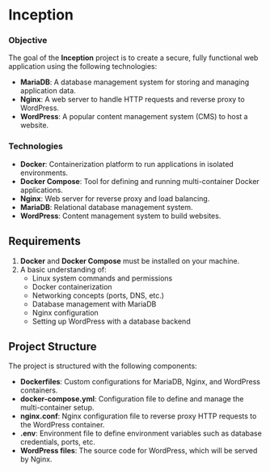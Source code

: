 # Inception

### Objective
The goal of the **Inception** project is to create a secure, fully functional web application using the following technologies:
- **MariaDB**: A database management system for storing and managing application data.
- **Nginx**: A web server to handle HTTP requests and reverse proxy to WordPress.
- **WordPress**: A popular content management system (CMS) to host a website.

### Technologies
- **Docker**: Containerization platform to run applications in isolated environments.
- **Docker Compose**: Tool for defining and running multi-container Docker applications.
- **Nginx**: Web server for reverse proxy and load balancing.
- **MariaDB**: Relational database management system.
- **WordPress**: Content management system to build websites.

## Requirements
1. **Docker** and **Docker Compose** must be installed on your machine.
2. A basic understanding of:
   - Linux system commands and permissions
   - Docker containerization
   - Networking concepts (ports, DNS, etc.)
   - Database management with MariaDB
   - Nginx configuration
   - Setting up WordPress with a database backend

## Project Structure
The project is structured with the following components:
- **Dockerfiles**: Custom configurations for MariaDB, Nginx, and WordPress containers.
- **docker-compose.yml**: Configuration file to define and manage the multi-container setup.
- **nginx.conf**: Nginx configuration file to reverse proxy HTTP requests to the WordPress container.
- **.env**: Environment file to define environment variables such as database credentials, ports, etc.
- **WordPress files**: The source code for WordPress, which will be served by Nginx.
